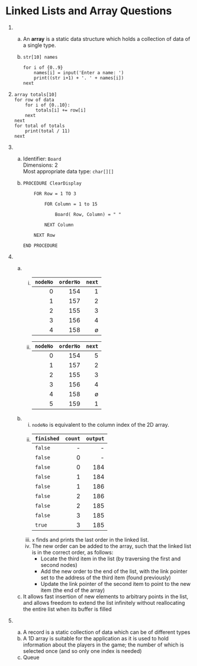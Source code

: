 <style>
    ol ol {
        list-style-type: lower-alpha !important;
    }
    ol ol ol {
        list-style-type: lower-roman !important;
    }
</style>

# Linked Lists and Array Questions

01. &#x200b;
    01. An **array** is a static data structure which holds a collection of data of a single type.

    02. ```psc
        str[10] names

        for i of {0..9}
            names[i] = input('Enter a name: ')
            print((str i+1) + '. ' + names[i])
        next
        ```

02. ```psc
    array totals[10]
    for row of data
        for i of {0..10}:
            totals[i] += row[i]
        next
    next
    for total of totals
        print(total / 11)
    next
    ```

03. &#x200b;
    01. Identifier: `Board`  
        Dimensions: 2  
        Most appropriate data type: `char[][]`

    02. ```psc
        PROCEDURE ClearDisplay

            FOR Row = 1 TO 3

                FOR Column = 1 to 15

                    Board( Row, Column) = " "

                NEXT Column

            NEXT Row

        END PROCEDURE
        ```

04. &#x200b;
    01. &#x200b;
        01. | `nodeNo` | `orderNo` | `next` |
            | -------: | --------: | -----: |
            |        0 |       154 |      1 |
            |        1 |       157 |      2 |
            |        2 |       155 |      3 |
            |        3 |       156 |      4 |
            |        4 |       158 |      ø |
        02. | `nodeNo` | `orderNo` | `next` |
            | -------: | --------: | -----: |
            |        0 |       154 |      5 |
            |        1 |       157 |      2 |
            |        2 |       155 |      3 |
            |        3 |       156 |      4 |
            |        4 |       158 |      ø |
            |        5 |       159 |      1 |
    02. &#x200b;
        01. `nodeNo` is equivalent to the column index of the 2D array.
        02. | `finished` | `count` | `output` |
            | ---------- | ------: | -------: |
            |   `false`  |       - |        - |
            |   `false`  |       0 |        - |
            |   `false`  |       0 |      184 |
            |   `false`  |       1 |      184 |
            |   `false`  |       1 |      186 |
            |   `false`  |       2 |      186 |
            |   `false`  |       2 |      185 |
            |   `false`  |       3 |      185 |
            |   `true`   |       3 |      185 |
        03. `x` finds and prints the last order in the linked list.
        04. The new order can be added to the array, such that the linked list is in the correct order, as follows:
            - Locate the third item in the list (by traversing the first and second nodes)
            - Add the new order to the end of the list, with the link pointer set to the address of the third item (found previously)
            - Update the link pointer of the second item to point to the new item (the end of the array)
    03. It allows fast insertion of new elements to arbitrary points in the list, and allows freedom to extend the list infinitely without reallocating the entire list when its buffer is filled
05. &#x200b;
    01. A record is a static collection of data which can be of different types
    02. A 1D array is suitable for the application as it is used to hold information about the players in the game; the number of which is selected once (and so only one index is needed)
    03. Queue
